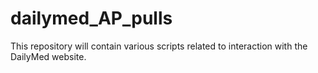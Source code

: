 dailymed_AP_pulls
=================
This repository will contain various scripts related to interaction with the DailyMed website. 
